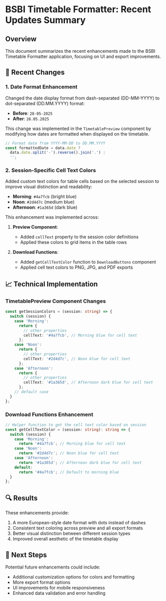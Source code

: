 # BSBI Timetable Formatter: Recent Updates Summary

## Overview
This document summarizes the recent enhancements made to the BSBI Timetable Formatter application, focusing on UI and export improvements.

## 🎯 Recent Changes

### 1. Date Format Enhancement
Changed the date display format from dash-separated (DD-MM-YYYY) to dot-separated (DD.MM.YYYY) format:

- **Before**: `28-05-2025`
- **After**: `28.05.2025`

This change was implemented in the `TimetablePreview` component by modifying how dates are formatted when displayed on the timetable.

```typescript
// Format date from YYYY-MM-DD to DD.MM.YYYY
const formattedDate = data.date ? 
  data.date.split('-').reverse().join('.') : 
  '';
```

### 2. Session-Specific Cell Text Colors
Added custom text colors for table cells based on the selected session to improve visual distinction and readability:

- **Morning**: `#4a7fcb` (bright blue)
- **Noon**: `#2d4d7c` (medium blue)
- **Afternoon**: `#1a365d` (dark blue)

This enhancement was implemented across:

1. **Preview Component**:
   - Added `cellText` property to the session color definitions
   - Applied these colors to grid items in the table rows

2. **Download Functions**:
   - Added `getCellTextColor` function to `DownloadButtons` component
   - Applied cell text colors to PNG, JPG, and PDF exports

## 📈 Technical Implementation

### TimetablePreview Component Changes
```typescript
const getSessionColors = (session: string) => {
  switch (session) {
    case 'Morning':
      return { 
        // other properties
        cellText: '#4a7fcb', // Morning blue for cell text
      };
    case 'Noon':
      return { 
        // other properties
        cellText: '#2d4d7c', // Noon blue for cell text
      };
    case 'Afternoon':
      return { 
        // other properties
        cellText: '#1a365d', // Afternoon dark blue for cell text
      };
    // default case
  }
};
```

### Download Functions Enhancement
```typescript
// Helper function to get the cell text color based on session
const getCellTextColor = (session: string): string => {
  switch (session) {
    case 'Morning':
      return '#4a7fcb'; // Morning blue for cell text
    case 'Noon':
      return '#2d4d7c'; // Noon blue for cell text
    case 'Afternoon':
      return '#1a365d'; // Afternoon dark blue for cell text
    default:
      return '#4a7fcb'; // Default to morning blue
  }
};
```

## 🔍 Results

These enhancements provide:
1. A more European-style date format with dots instead of dashes
2. Consistent text coloring across preview and all export formats
3. Better visual distinction between different session types
4. Improved overall aesthetic of the timetable display

## 🚀 Next Steps

Potential future enhancements could include:
- Additional customization options for colors and formatting
- More export format options
- UI improvements for mobile responsiveness
- Enhanced data validation and error handling
